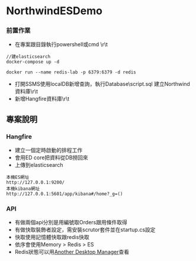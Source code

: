 # NorthwindESDemo
### 前置作業
- 在專案跟目錄執行powershell或cmd \r\t
```
//建elasticsearch
docker-compose up -d

docker run --name redis-lab -p 6379:6379 -d redis
```
- 打開SSMS使用localDB新增查詢，執行Database\script.sql 建立Northwind資料庫\r\t
- 新增Hangfire資料庫\r\t
## 專案說明
### Hangfire
- 建立一個定時啟動的排程工作
- 會用ED core把資料從DB撈回來
- 上傳到elasticsearch
```
本機ES網址
http://127.0.0.1:9200/
本機kibana網址
http://127.0.0.1:5601/app/kibana#/home?_g=()
```
### API
- 有做兩個api分別是用編號取Orders跟用條件取得
- 有做快取裝飾者設定，需安裝scrutor套件並在startup.cs設定
- 快取使用記憶體快取跟redis快取
- 依序會使用Memory > Redis > ES
- Redis狀態可以用[Another Desktop Manager](https://github.com/qishibo/AnotherRedisDesktopManager)查看
